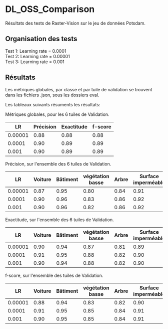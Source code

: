 # DL_OSS_Comparison
Résultats des tests de Raster-Vision sur le jeu de données Potsdam.

## Organisation des tests
Test 1: Learning rate = 0.0001  
Test 2: Learning rate = 0.00001  
Test 3: Learning rate = 0.001  

## Résultats  

Les métriques globales, par classe et par tuile de validation se trouvent dans les fichiers .json, sous les dossiers eval.

Les tableaux suivants résuments les résultats:

Métriques globales, pour les 6 tuiles de Validation.  

|LR|Précision|Exactitude|f-score|
|--|--|--|--|
|0.00001   |0.88   |0.88   |0.88|
|0.0001   |0.90   |0.89   |0.89   |
|0.001   |0.90   |0.89   |0.89   |

Précision, sur l'ensemble des 6 tuiles de Validation.  

|LR|Voiture|Bâtiment|végétation basse|Arbre|Surface imperméable|Autre|
|--|--|--|--|--|--|--|
|0.00001|0.87   |0.95   |0.80   |0.84   |0.91   |0.38   |
|0.0001 |0.90   |0.96   |0.83   |0.86   |0.92   |0.41   |
|0.001  |0.90   |0.96   |0.82   |0.86   |0.92   |0.39   |

Exactitude, sur l'ensemble des 6 tuiles de Validation.  

|LR|Voiture|Bâtiment|végétation basse|Arbre|Surface imperméable|Autre|
|--|--|--|--|--|--|--|
|0.00001|0.90   |0.94   |0.87   |0.81   |0.89   |0.35   |
|0.0001 |0.91   |0.95   |0.88   |0.82   |0.90   |0.44   |
|0.001  |0.90   |0.94   |0.88   |0.82   |0.90   |0.45   |

f-score, sur l'ensemble des tuiles de Validation.

|LR|Voiture|Bâtiment|végétation basse|Arbre|Surface imperméable|Autre|
|--|--|--|--|--|--|--|
|0.00001|0.88   |0.94   |0.83   |0.82   |0.90   |0.36   |
|0.0001 |0.91   |0.95   |0.85   |0.84   |0.91   |0.41   |
|0.001  |0.90   |0.95   |0.85   |0.84   |0.91   |0.42   |
